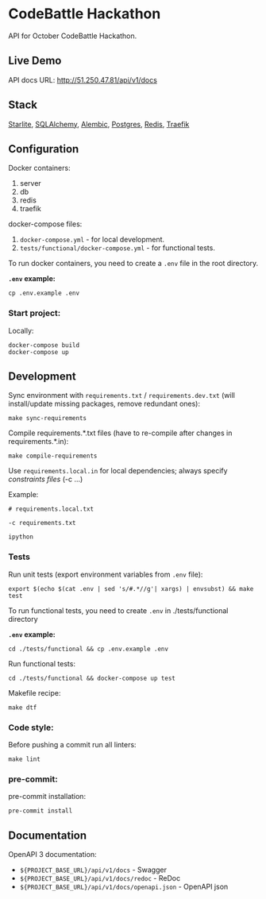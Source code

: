 # CodeBattle Hackathon
API for October CodeBattle Hackathon.

## Live Demo
API docs URL: http://51.250.47.81/api/v1/docs

## Stack
[Starlite](https://starlite-api.github.io/starlite/),
[SQLAlchemy](https://www.sqlalchemy.org/), [Alembic](https://alembic.sqlalchemy.org/en/latest/front.html),
[Postgres](https://www.postgresql.org/), [Redis](https://redis.io/), [Traefik](https://doc.traefik.io/traefik/)

## Configuration
Docker containers:
1. server
2. db
3. redis
4. traefik

docker-compose files:
 1. `docker-compose.yml` - for local development.
 2. `tests/functional/docker-compose.yml` - for functional tests.

To run docker containers, you need to create a `.env` file in the root directory.

**`.env` example:**
```shell
cp .env.example .env
```

### Start project:

Locally:
```shell
docker-compose build
docker-compose up
```

## Development
Sync environment with `requirements.txt` / `requirements.dev.txt` (will install/update missing packages, remove redundant ones):
```shell
make sync-requirements
```

Compile requirements.\*.txt files (have to re-compile after changes in requirements.\*.in):
```shell
make compile-requirements
```

Use `requirements.local.in` for local dependencies; always specify _constraints files_ (-c ...)

Example:
```shell
# requirements.local.txt

-c requirements.txt

ipython
```

### Tests
Run unit tests (export environment variables from `.env` file):
```shell
export $(echo $(cat .env | sed 's/#.*//g'| xargs) | envsubst) && make test
```

To run functional tests, you need to create `.env` in ./tests/functional directory

**`.env` example:**
```shell
cd ./tests/functional && cp .env.example .env
```

Run functional tests:
```shell
cd ./tests/functional && docker-compose up test
```

Makefile recipe:
```shell
make dtf
```

### Code style:
Before pushing a commit run all linters:

```shell
make lint
```

### pre-commit:
pre-commit installation:
```shell
pre-commit install
```

## Documentation
OpenAPI 3 documentation:
- `${PROJECT_BASE_URL}/api/v1/docs` - Swagger
- `${PROJECT_BASE_URL}/api/v1/docs/redoc` - ReDoc
- `${PROJECT_BASE_URL}/api/v1/docs/openapi.json` - OpenAPI json
